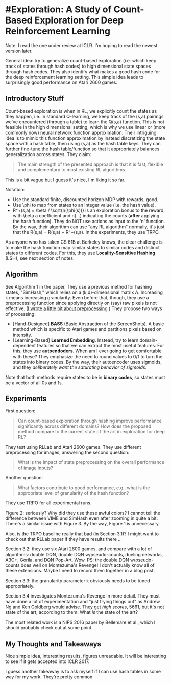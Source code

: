 # \#Exploration: A Study of Count-Based Exploration for Deep Reinforcement Learning

Note: I read the one under review at ICLR. I'm hoping to read the newest version
later.

General idea: try to generalize count-based exploration (i.e. which keep track of states through hash codes) to high dimensional state spaces through hash codes. They also identify what makes a good hash code for the deep reinforcement learning setting. This simple idea leads to surprisingly good performance on Atari 2600 games.

## Introductory Stuff

Count-based exploration is when in RL, we explicitly count the states as they happen, i.e. in standard Q-learning, we keep track of the (s,a) pairings we've encountered (through a table) to learn the Q(s,a) function. This is not feasible in the high dimensional setting, which is why we use linear or (more commonly now) neural network function approximation. Their intriguing idea is to mimic this function approximation by instead discretizing the state space with a hash table, then using (s,a) as the hash table keys. They can further fine-tune the hash table/function so that it appropriately balances generalization across states. They claim:

> The main strength of the presented approach is that it is fast, flexible and complementary to most existing RL algorithms.

This is a bit vague but I guess it's nice, I'm liking it so far.

Notation:

- Use the standard finite, discounted horizon MDP with rewards, good.
- Use \phi to map from states to an integer value (i.e. the hash value).
- R^+(s,a) = \beta / \sqrt{n(\phi(s))} is an exploration bonus to the reward, with \beta a coefficient and n(...) indicating the counts (**after** applying the hash function). They do NOT use actions as input to the 'n' function. By the way, their algorithm can use "any RL algorithm" normally, it's just that the R(s,a) = R(s,a) + R^+(s,a). In the experiments, they use TRPO.

As anyone who has taken CS 61B at Berkeley knows, the clear challenge is to make the hash function map similar states to similar codes and distinct states to different codes. For this, they use **Locality-Sensitive Hashing** (LSH), see next section of notes.


## Algorithm

See Algorithm 1 in the paper. They use a previous method for hashing states, "SimHash," which relies on a (k,d)-dimensional matrix A. Increasing k means increasing granularity. Even before that, though, they use a preprocessing function since applying directly on (say) raw pixels is not effective. ([I wrote a little bit about preprocessing][1].) They propose two ways of processing:

- [Hand-Designed] **BASS** (Basic Abstraction of the ScreenShots). A basic method which is specific to Atari games and partitions pixels based on intensity.
- [Learning-Based] **Learned Embedding**. Instead, try to learn domain-dependent features so that we can extract the most useful features. For this, they use **autoendoders**. When am I ever going to get comfortable with these? They emphasize the need to round values to 0/1 to turn the states into binary codes. By the way, their autoencoder uses sigmoids, and they *deliberately want the saturating behavior of sigmoids*.

Note that both methods require states to be in **binary codes**, so states must be a vector of all 0s and 1s.


## Experiments

First question:

> Can count-based exploration through hashing improve performance significantly across different domains? How does the proposed method compare to the current state of the art in exploration for deep RL?

They test using RLLab and Atari 2600 games. They use different preprocessing for images, answering the second question:

> What is the impact of state preprocessing on the overall performance of image inputs?

Another question:

> What factors contribute to good performance, e.g., what is the appropriate level of granularity of the hash function?

They use TRPO for all experimental runs.

Figure 2: seriously? Why did they use these awful colors? I cannot tell the difference between VIME and SimHash even after zooming in quite a bit. There's a similar issue with Figure 3. By the way, Figure 1 is unnecessary.

Also, is the TRPO baseline really that bad (in Section 3.1)? I might want to check out that RLLab paper if they have results there ...

Section 3.2: they use six Atari 2600 games, and compare with a lot of algorithms: double DQN, double DQN w/pseudo-counts, dueling networks, A3C+, Gorila, and DQN Pop-Art. Wow. PS: the double DQN w/pseudo-counts does well on Montezuma's Revenge! I don't actually know all of these extensions. Maybe I need to record them together in a blog post.

Section 3.3: the granularity parameter k obviously needs to be tuned appropriately.

Section 3.4 investigates Montezuma's Revenge in more detail. They must have done a lot of experimentation and "just trying things out" as Andrew Ng and Ken Goldberg would advise. They get *high scores*, 5661, but it's not state of the art, according to them. What *is* the state of the art?

The most related work is a NIPS 2016 paper by Bellemare et al., which I should probably check out at some point.


## My Thoughts and Takeaways

Nice simple idea, interesting results, figures unreadable. It will be interesting to see if it gets accepted into ICLR 2017.

I guess another takeaway is to ask myself if I can use hash tables in some way for my work. They're pretty common.


[1]:https://danieltakeshi.github.io/2016/11/25/frame-skipping-and-preprocessing-for-deep-q-networks-on-atari-2600-games/
